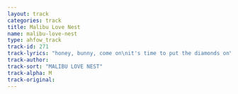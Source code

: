 ```yaml
---
layout: track
categories: track
title: Malibu Love Nest
name: malibu-love-nest
type: ahfow_track
track-id: 271
track-lyrics: "honey, bunny, come on\nit's time to put the diamonds on\nin the bathroom on the plane, on the bus and\non the train\nI'll write your name\nin Malibu\n \ninside Italian magazines\nin my wishes and my dreams\non the walls and on the streets,\nin the sand and on the beach\nI'll write your name\nin Malibu\n \nyou will call me Robespierre\nput the powder in your hair\nmoonman light, this crooked sky\nthere is something in the air"
track-author: 
track-sort: "MALIBU LOVE NEST"
track-alpha: M
track-original: 
---
```

